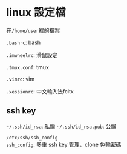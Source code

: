 # linux 設定檔

在`/home/user`裡的檔案  

`.bashrc`: bash

`.imwheelrc`: 滑鼠設定

`.tmux.conf`: tmux

`.vimrc`: vim

`.xessionrc`: 中文輸入法fcitx



## ssh key
`~/.ssh/id_rsa`: 私鑰
`~/.ssh/id_rsa.pub`: 公鑰  

`/etc/ssh/ssh_config`  
`ssh_config`: 多重 ssh key 管理，clone 免輸密碼





